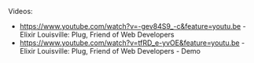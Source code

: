 Videos:
  - https://www.youtube.com/watch?v=-gev84S9_-c&feature=youtu.be - Elixir Louisville: Plug, Friend of Web Developers
  - https://www.youtube.com/watch?v=tfRD_e-yvOE&feature=youtu.be - Elixir Louisville: Plug, Friend of Web Developers - Demo
